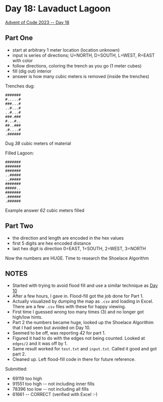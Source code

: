 # Day 18: Lavaduct Lagoon

[Advent of Code 2023 -- Day 18](https://adventofcode.com/2023/day/18)

## Part One

- start at arbitrary 1 meter location (location unknown)
- input is series of directions; U=NORTH, D=SOUTH, L=WEST, R=EAST with color
- follow directions, coloring the trench as you go (1 meter cubes)
- fill (dig out) interior
- answer is how many cubic meters is removed (inside the trenches)

Trenches dug:

```
#######
#.....#
###...#
..#...#
..#...#
###.###
#...#..
##..###
.#....#
.######
```

Dug _38_ cubic meters of material

Filled Lagoon:

```
#######
#######
#######
..#####
..#####
#######
#####..
#######
.######
.######
```

Example answer _62_ cubic meters filled

## Part Two

- the direction and length are encoded in the hex values
- first 5 digits are hex encoded distance
- last hex digit is direction 0=EAST, 1=SOUTH, 2=WEST, 3=NORTH

Now the numbers are HUGE. Time to research the Shoelace Algorithm

## NOTES


- Started with trying to avoid flood fill and use a similar technique as [Day 10](../Day-10)
- After a few hours, I gave in. Flood-fill got the job done for Part 1.
- Actually visualized by dumping the map as `.csv` and loading in Excel. There are a few `.csv` files with these for happy viewing.
- First time I guessed wrong too many times (3) and no longer got high/low hints.
- Part 2 the numbers became huge, looked up the Shoelace Algorithim that I had seen but avoided on Day 10.
- Seemed to be off, was reporting _42_ for part 1.
- Figured it had to do with the edges not being counted. Looked at `edges/2` and it was off by 1.
- Same result worked for `test.txt` and `input.txt`. Called it good and got part 2.
- Cleaned up. Left flood-fill code in there for future reference.

Submitted:

- 69119 too high
- 91551 too high -- not including inner fills
- 78396 too low -- not including all fills
- 61661 -- CORRECT (verified with Excel :-)

